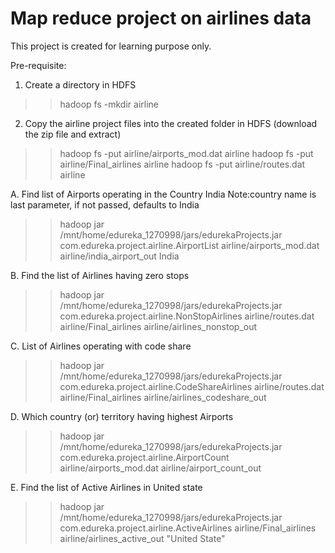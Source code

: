# Map reduce project on airlines data
This project is created for learning purpose only.

Pre-requisite:
1. Create a directory in HDFS
  >> hadoop fs -mkdir airline
2. Copy the airline project files into the created folder in HDFS (download the zip file and extract)
  >> hadoop fs -put airline/airports_mod.dat airline
  >> hadoop fs -put airline/Final_airlines airline
  >> hadoop fs -put airline/routes.dat airline

A. Find list of Airports operating in the Country India
Note:country name is last parameter, if not passed, defaults to India
>> hadoop jar /mnt/home/edureka_1270998/jars/edurekaProjects.jar com.edureka.project.airline.AirportList airline/airports_mod.dat airline/india_airport_out India

B. Find the list of Airlines having zero stops
>> hadoop jar /mnt/home/edureka_1270998/jars/edurekaProjects.jar com.edureka.project.airline.NonStopAirlines airline/routes.dat airline/Final_airlines airline/airlines_nonstop_out

C. List of Airlines operating with code share
>> hadoop jar /mnt/home/edureka_1270998/jars/edurekaProjects.jar com.edureka.project.airline.CodeShareAirlines airline/routes.dat airline/Final_airlines airline/airlines_codeshare_out

D. Which country (or) territory having highest Airports
>> hadoop jar /mnt/home/edureka_1270998/jars/edurekaProjects.jar com.edureka.project.airline.AirportCount airline/airports_mod.dat airline/airport_count_out

E. Find the list of Active Airlines in United state
>> hadoop jar /mnt/home/edureka_1270998/jars/edurekaProjects.jar com.edureka.project.airline.ActiveAirlines airline/Final_airlines airline/airlines_active_out "United State"
